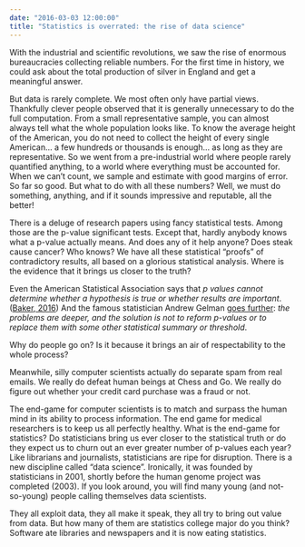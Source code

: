 ```yaml
---
date: "2016-03-03 12:00:00"
title: "Statistics is overrated: the rise of data science"
---
```




With the industrial and scientific revolutions, we saw the rise of enormous bureaucracies collecting reliable numbers. For the first time in history, we could ask about the total production of silver in England and get a meaningful answer.

But data is rarely complete. We most often only have partial views. Thankfully clever people observed that it is generally unnecessary to do the full computation. From a small representative sample, you can almost always tell what the whole population looks like. To know the average height of the American, you do not need to collect the height of every single American&hellip; a few hundreds or thousands is enough&hellip; as long as they are representative.
So we went from a pre-industrial world where people rarely quantified anything, to a world where everything must be accounted for. When we can&rsquo;t count, we sample and estimate with good margins of error. So far so good. But what to do with all these numbers? Well, we must do something, anything, and if it sounds impressive and reputable, all the better!

There is a deluge of research papers using fancy statistical tests. Among those are the p-value significant tests. Except that, hardly anybody knows what a p-value actually means. And does any of it help anyone?
Does steak cause cancer? Who knows? We have all these statistical &ldquo;proofs&rdquo; of contradictory results, all based on a glorious statistical analysis. Where is the evidence that it brings us closer to the truth?

Even the American Statistical Association says that <em>p values cannot determine whether a hypothesis is true or whether results are important</em>. ([Baker, 2016](http://www.nature.com/news/statisticians-issue-warning-over-misuse-of-p-values-1.19503?WT.mc_id=FBK_NatureNews)) And the famous statistician Andrew Gelman [goes further](http://andrewgelman.com/2016/03/07/29212/): <em>the problems are deeper, and the solution is not to reform p-values or to replace them with some other statistical summary or threshold</em>.

Why do people go on? Is it because it brings an air of respectability to the whole process?

Meanwhile, silly computer scientists actually do separate spam from real emails. We really do defeat human beings at Chess and Go. We really do figure out whether your credit card purchase was a fraud or not.

The end-game for computer scientists is to match and surpass the human mind in its ability to process information. The end game for medical researchers is to keep us all perfectly healthy. What is the end-game for statistics? Do statisticians bring us ever closer to the statistical truth or do they expect us to churn out an ever greater number of p-values each year?
Like librarians and journalists, statisticians are ripe for disruption. There is a new discipline called &ldquo;data science&rdquo;. Ironically, it was founded by statisticians in 2001, shortly before the human genome project was completed (2003). If you look around, you will find many young (and not-so-young) people calling themselves data scientists.

They all exploit data, they all make it speak, they all try to bring out value from data. But how many of them are statistics college major do you think?
Software ate libraries and newspapers and it is now eating statistics.

